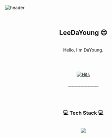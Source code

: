 
![header](https://capsule-render.vercel.app/api?type=waving&&color=gradient&height=200&text=DaYoung-Home!&fontSize=100px&section=header&fontSize=90)


<div align = "center">

<br/>
<h2>LeeDaYoung 😍</h2><br/>
Hello, I'm DaYoung.<br/>


<br/><br/>


[![Hits](https://hits.seeyoufarm.com/api/count/incr/badge.svg?url=https%3A%2F%2Fgithub.com%2Fchajuhui123&count_bg=%23FFD5D5&title_bg=%23FF7575&icon=&icon_color=%23E7E7E7&title=VISIT&edge_flat=false)](https://hits.seeyoufarm.com)
<!-- [![Gmail Badge](https://img.shields.io/badge/Gmail-d14836?style=flat-square&logo=Gmail&logoColor=white&link=mailto:leedayeonggg@gmail.com)](mailto:leedayeonggg@gmail.com) -->
 
  
﹏﹏﹏﹏﹏﹏﹏

<br/><br/>
 
<h3>💻 Tech Stack 💻</h3>
 
<br/>



<img src="https://img.shields.io/badge/HTML5-E34F26?style=for-the-badge&logo=html5&logoColor=white"/>

</div>

